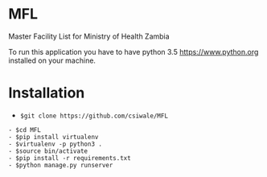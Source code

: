 # MFL
Master Facility List for Ministry of Health Zambia

To run this application you have to have python 3.5 https://www.python.org installed on your machine.

# Installation

- ```346 
  $git clone https://github.com/csiwale/MFL
```
- $cd MFL
- $pip install virtualenv
- $virtualenv -p python3 .
- $source bin/activate
- $pip install -r requirements.txt
- $python manage.py runserver
